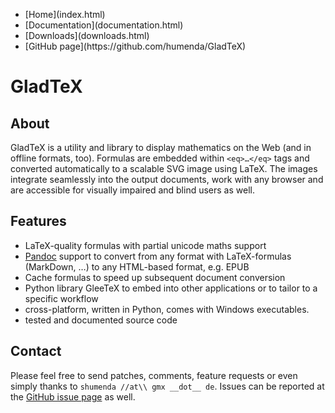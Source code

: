 <nav><ul><li class="active">[Home](index.html)</li>
  <li>[Documentation](documentation.html)</li>
  <li>[Downloads](downloads.html)</li>
  <li>[GitHub page](https://github.com/humenda/GladTeX)</li>
</ul></nav>

GladTeX
=======

About
-----

GladTeX is a utility and library to display mathematics on the Web (and in
offline formats, too). Formulas are embedded within `<eq>…</eq>` tags and
converted automatically to a scalable SVG image using LaTeX. The images
integrate seamlessly into the output documents, work with any browser and are
accessible for visually impaired and blind users as well.

Features
--------

-   LaTeX-quality formulas with partial unicode maths support
-   [Pandoc](http://pandoc.org) support to convert from any format with
    LaTeX-formulas (MarkDown, …) to any HTML-based format, e.g. EPUB
-   Cache formulas to speed up subsequent document conversion
-   Python library GleeTeX to embed into other applications or to tailor to a
    specific workflow
-   cross-platform, written in Python, comes with Windows executables.
-   tested and documented source code


Contact
-------

Please feel free to send patches, comments, feature requests or even simply
thanks to `shumenda //at\\ gmx __dot__ de`. Issues can be reported at the
[GitHub issue page](https://github.com/humenda/gladtex/issues) as well.


